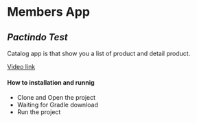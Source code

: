 # Members App
## _Pactindo Test_

Catalog app is that show you a list of product and detail product.

[Video link](https://www.loom.com/share/597974760b4e46978c4ada312c480db1)

#### How to installation and runnig

- Clone and Open the project
- Waiting for Gradle download
- Run the project

